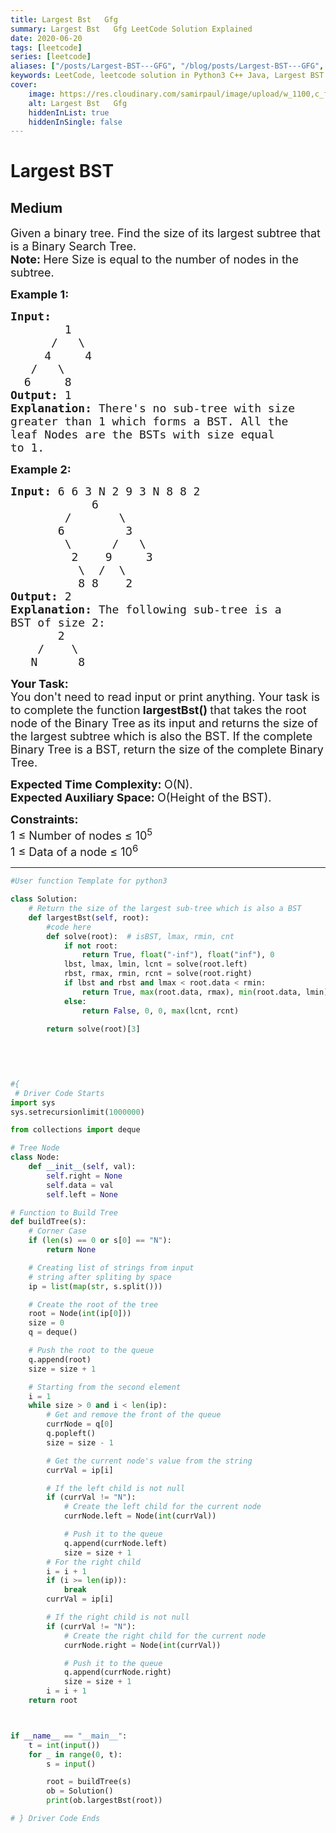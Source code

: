 ```yaml
---
title: Largest Bst   Gfg
summary: Largest Bst   Gfg LeetCode Solution Explained
date: 2020-06-20
tags: [leetcode]
series: [leetcode]
aliases: ["/posts/Largest-BST---GFG", "/blog/posts/Largest-BST---GFG", "/Largest-BST---GFG"]
keywords: LeetCode, leetcode solution in Python3 C++ Java, Largest BST - GFG solution
cover:
    image: https://res.cloudinary.com/samirpaul/image/upload/w_1100,c_fit,co_rgb:FFFFFF,l_text:Arial_70_bold:Largest Bst   Gfg/problem-solving.webp
    alt: Largest Bst   Gfg
    hiddenInList: true
    hiddenInSingle: false
---
```



# Largest BST
## Medium
<div class="problems_problem_content__Xm_eO"><p><span style="font-size:18px">Given a binary tree. Find the size of its largest subtree that is a Binary Search Tree.<br>
<strong>Note: </strong>Here Size is equal to the number of nodes in the subtree.</span></p>

<p><span style="font-size:18px"><strong>Example 1:</strong></span></p>

<pre><span style="font-size:18px"><strong>Input:</strong>
&nbsp;       1
&nbsp;     /   \
&nbsp;    4     4
&nbsp;  /   \
&nbsp; 6     8<strong>
Output: </strong>1<strong>
Explanation: </strong>There's no sub-tree with size
greater than 1 which forms a BST. All the
leaf Nodes are the BSTs with size equal
to 1.</span>
</pre>

<p><span style="font-size:18px"><strong>Example 2:</strong></span></p>

<pre><span style="font-size:18px"><strong>Input: </strong>6 6 3 N 2 9 3 N 8 8 2
&nbsp;           6
&nbsp;       /       \
&nbsp;      6         3
&nbsp;       \      /   \
&nbsp;        2    9     3
&nbsp;         \  /  \
&nbsp;         8 8    2 <strong>
Output: </strong>2<strong>
Explanation: </strong>The following sub-tree is a
BST of size 2:&nbsp;
&nbsp; &nbsp; &nbsp;  2
&nbsp; &nbsp; /&nbsp; &nbsp; \&nbsp;
&nbsp;  N&nbsp; &nbsp; &nbsp; 8</span></pre>

<p><span style="font-size:18px"><strong>Your Task:</strong><br>
You don't need to read input or print anything. Your task is to complete the function</span><span style="font-size:18px"><strong> largestBst()&nbsp;</strong>that takes the root node of the Binary Tree<strong>&nbsp;</strong>as its input&nbsp;and returns the size&nbsp;of the largest subtree which is also the BST. If the complete Binary Tree is a BST, return the size of the complete Binary Tree.&nbsp;</span></p>

<p><span style="font-size:18px"><strong>Expected Time Complexity:&nbsp;</strong>O(N).<br>
<strong>Expected Auxiliary Space:&nbsp;</strong>O(Height of the BST).</span></p>

<p><span style="font-size:18px"><strong>Constraints:</strong><br>
1 ≤ Number of nodes ≤ 10<sup>5</sup><br>
1 ≤ Data of a node ≤ 10<sup>6</sup></span></p>
</div>

---




```python
#User function Template for python3

class Solution:
    # Return the size of the largest sub-tree which is also a BST
    def largestBst(self, root):
        #code here
        def solve(root):  # isBST, lmax, rmin, cnt 
            if not root: 
                return True, float("-inf"), float("inf"), 0
            lbst, lmax, lmin, lcnt = solve(root.left)
            rbst, rmax, rmin, rcnt = solve(root.right)
            if lbst and rbst and lmax < root.data < rmin:
                return True, max(root.data, rmax), min(root.data, lmin), 1 + lcnt + rcnt
            else:
                return False, 0, 0, max(lcnt, rcnt)
        
        return solve(root)[3]
        
        
        


#{ 
 # Driver Code Starts
import sys
sys.setrecursionlimit(1000000)

from collections import deque

# Tree Node
class Node:
    def __init__(self, val):
        self.right = None
        self.data = val
        self.left = None

# Function to Build Tree
def buildTree(s):
    # Corner Case
    if (len(s) == 0 or s[0] == "N"):
        return None

    # Creating list of strings from input
    # string after spliting by space
    ip = list(map(str, s.split()))

    # Create the root of the tree
    root = Node(int(ip[0]))
    size = 0
    q = deque()

    # Push the root to the queue
    q.append(root)
    size = size + 1

    # Starting from the second element
    i = 1
    while size > 0 and i < len(ip):
        # Get and remove the front of the queue
        currNode = q[0]
        q.popleft()
        size = size - 1

        # Get the current node's value from the string
        currVal = ip[i]

        # If the left child is not null
        if (currVal != "N"):
            # Create the left child for the current node
            currNode.left = Node(int(currVal))

            # Push it to the queue
            q.append(currNode.left)
            size = size + 1
        # For the right child
        i = i + 1
        if (i >= len(ip)):
            break
        currVal = ip[i]

        # If the right child is not null
        if (currVal != "N"):
            # Create the right child for the current node
            currNode.right = Node(int(currVal))

            # Push it to the queue
            q.append(currNode.right)
            size = size + 1
        i = i + 1
    return root



if __name__ == "__main__":
    t = int(input())
    for _ in range(0, t):
        s = input()

        root = buildTree(s)
        ob = Solution()
        print(ob.largestBst(root))

# } Driver Code Ends
```
